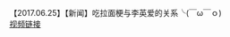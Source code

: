 【2017.06.25】【新闻】吃拉面梗与李英爱的关系╰(￣ω￣ｏ)        
[视频链接](http://t.cn/Rooo2ZF?m=4122622687948117&u=1390791762)
